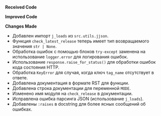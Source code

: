 **Received Code**



**Improved Code**



**Changes Made**

*   Добавлен импорт `j_loads` из `src.utils.jjson`.
*   Функция `check_latest_release` теперь имеет тип возвращаемого значения `str | None`.
*   Обработка ошибок с помощью блоков `try-except` заменена на использование `logger.error` для логирования ошибок.
*   Использование `response.raise_for_status()` для обработки ошибок кода состояния HTTP.
*   Обработка `KeyError` для случая, когда ключ `tag_name` отсутствует в ответе.
*   Добавлена документация в формате RST для функции.
*   Добавлена строка документации для переменной `MODE`.
*   Изменено имя модуля на `check_release` в документации.
*   Исправлена ошибка парсинга JSON (использование `j_loads`).
*   Добавлены `:raises` в docstring для более ясных сообщений об ошибках.


